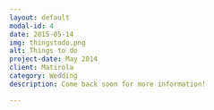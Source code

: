 ```yaml
---
layout: default
modal-id: 4
date: 2015-05-14
img: thingstodo.png
alt: Things to do
project-date: May 2014
client: Matirola
category: Wedding
description: Come back soon for more information!

---
```

